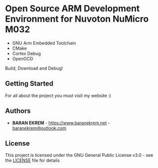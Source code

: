 # Open Source ARM Development Environment for Nuvoton NuMicro M032

* GNU Arm Embedded Toolchain
* CMake
* Cortex Debug
* OpenOCD

Build, Download and Debug!

## Getting Started

For all about the project you must visit my website :)

## Authors

* **BARAN EKREM** - https://www.baranekrem.net - baranekrem@outlook.com

## License

This project is licensed under the GNU General Public License v3.0 - see the [LICENSE](LICENSE) file for details
